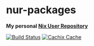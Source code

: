 # nur-packages

**My personal [Nix User Repository](https://github.com/nix-community/NUR)**

[![Build Status](https://travis-ci.com/Shados/nur-packages.svg?branch=master)](https://travis-ci.com/Shados/nur-packages)
[![Cachix Cache](https://img.shields.io/badge/cachix-shados--nur--packages-blue.svg)](https://shados-nur-packages.cachix.org)
